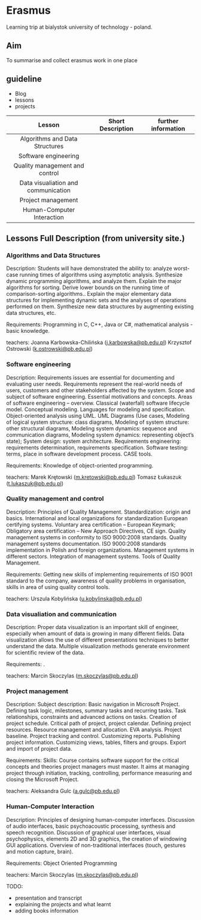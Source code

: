 
# Erasmus
Learning trip at bialystok university of technology - poland.

## Aim
To summarise and collect erasmus work in one place 

## guideline
* Blog
* lessons
* projects


|               Lesson                | Short Description | further information |
| :---------------------------------: | :--------------: | :-----------------: |
|   Algorithms and Data Structures    |                  |                     |
|        Software engineering         |                  |                     |
|   Quality management and control    |                  |                     |
| Data visualiation and communication |                  |                     |
|         Project management          |                  |                     |
|     Human-Computer Interaction      |                  |                     |

## Lessons Full Description (from university site.)


###   Algorithms and Data Structures    
Description:
Students will have demonstrated the ability to: analyze worst-case running times of algorithms using asymptotic analysis. Synthesize dynamic programming algorithms, and analyze them. Explain the major algorithms for sorting. Derive lower bounds on the running time of comparison-sorting algorithms.. Explain the major elementary data structures for implementing dynamic sets and the analyses of operations performed on them. Synthesize new data structures by augmenting existing data structures, etc.

Requirements:
Programming in C, C++, Java or C#, mathematical analysis - basic knowledge.

teachers:
Joanna Karbowska-Chilińska (j.karbowska@pb.edu.pl) 
Krzysztof Ostrowski (k.ostrowski@pb.edu.pl) 

###      Software engineering           
Description:
Requirements issues are essential for documenting and evaluating user needs. Requirements represent the real-world needs of users, customers and other stakeholders affected by the system. Scope and subject of software engineering. Essential motivations and concepts. Areas of software engineering – overview. Classical (waterfall) software lifecycle model. Conceptual modeling. Languages for modeling and specification. Object-oriented analysis using UML. UML Diagrams (Use cases, Modeling of logical system structure: class diagrams, Modeling of system structure: other structural diagrams, Modeling system dynamics: sequence and communication diagrams, Modeling system dynamics: representing object’s state); System design: system architecture. Requirements engineering: requirements determination, requirements specification. Software testing: terms, place in software development process. CASE tools.

Requirements:
Knowledge of object-oriented programming.

teachers:
Marek Krętowski (m.kretowski@pb.edu.pl) 
Tomasz Łukaszuk (t.lukaszuk@pb.edu.pl) 
###    Quality management and control   
Description:
Principles of Quality Management. Standardization: origin and basics. International and local organizations for standardization European certifying systems. Voluntary area certification – European Keymark; Obligatory area certification – New Approach Directives, CE sign. Quality management systems in conformity to ISO 9000:2008 standards. Quality management systems documentation. ISO 9000:2008 standards implementation in Polish and foreign organizations. Management systems in different sectors. Integration of management systems. Tools of Quality Management.

Requirements:
Getting new skills of implementing requirements of ISO 9001 standard to the company, awareness of quality problems in organisation, skills in area of using quality control tools.

teachers:
Urszula Kobylińska (u.kobylinska@pb.edu.pl) 
###  Data visualiation and communication
Description:
Proper data visualization is an important skill of engineer, especially when amount of data is growing in many different fields. Data visualization allows the use of different presentations techniques to better understand the data. Multiple visualization methods generate environment for scientific review of the data.

Requirements:
.

teachers:
Marcin Skoczylas (m.skoczylas@pb.edu.pl) 
###          Project management         
Description:
Subject description: Basic navigation in Microsoft Project. Defining task logic, milestones, summary tasks and recurring tasks. Task relationships, constraints and advanced actions on tasks. Creation of project schedule. Critical path of project, project calendar. Defining project resources. Resource management and allocation. EVA analysis. Project baseline. Project tracking and control. Customizing reports. Publishing project information. Customizing views, tables, filters and groups. Export and import of project data.

Requirements:
Skills: Course contains software support for the critical concepts and theories project managers must master. It aims at managing project through initiation, tracking, controlling, performance measuring and closing the Microsoft Project.

teachers:
Aleksandra Gulc (a.gulc@pb.edu.pl) 

###      Human-Computer Interaction  
Description:
Principles of designing human-computer interfaces. Discussion of audio interfaces, basic psychoacoustic processing, synthesis and speech recognition. Discussion of graphical user interfaces, visual psychophysics, elements 2D and 3D graphics, the creation of windowing GUI applications. Overview of non-traditional interfaces (touch, gestures and motion capture, brain).

Requirements:
Object Oriented Programming

teachers:
Marcin Skoczylas (m.skoczylas@pb.edu.pl)

TODO: 
- presentation and transcript
- explaining the projects and what learnt
- adding books information
  
